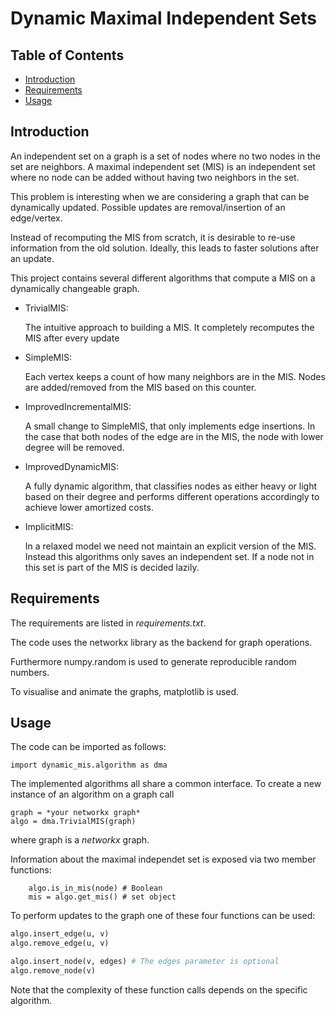 
# Dynamic Maximal Independent Sets

<!-- TABLE OF CONTENTS -->
## Table of Contents

* [Introduction](#introdcution)
* [Requirements](#requirements)
* [Usage](#usage)


<!-- Introduction -->
## Introduction

An independent set on a graph is a set of nodes where no two nodes in the set are neighbors.
A maximal independent set (MIS) is an independent set where no node can be added without having two neighbors in the set.

This problem is interesting when we are considering a graph that can be dynamically updated.
Possible updates are removal/insertion of an edge/vertex.

Instead of recomputing the MIS from scratch, it is desirable to re-use information from the old solution. Ideally, this
leads to faster solutions after an update.

This project contains several different algorithms that compute a MIS on a dynamically changeable graph.

* TrivialMIS:

    The intuitive approach to building a MIS. It completely recomputes the MIS after every update
    
* SimpleMIS:

    Each vertex keeps a count of how many neighbors are in the MIS. Nodes are added/removed from the MIS based
    on this counter.
    
* ImprovedIncrementalMIS:
    
    A small change to SimpleMIS, that only implements edge insertions. In the case that both nodes of the edge
    are in the MIS, the node with lower degree will be removed.
    
* ImprovedDynamicMIS:

    A fully dynamic algorithm, that classifies nodes as either heavy or light based on their degree and performs
    different operations accordingly to achieve lower amortized costs.
    
* ImplicitMIS:

    In a relaxed model we need not maintain an explicit version of the MIS. Instead this algorithms only saves an 
    independent set. If a node not in this set is part of the MIS is decided lazily.

<!-- Requirements -->
## Requirements

The requirements are listed in *requirements.txt*.

The code uses the networkx library as the backend for graph operations.

Furthermore numpy.random is used to generate reproducible random numbers.

To visualise and animate the graphs, matplotlib is used.



<!-- USAGE EXAMPLES -->
## Usage

The code can be imported as follows:

`import dynamic_mis.algorithm as dma`

The implemented algorithms all share a common interface.
To create a new instance of an algorithm on a graph call

```
graph = *your networkx graph*
algo = dma.TrivialMIS(graph)
```

where graph is a *networkx* graph.

Information about the maximal independet set is exposed via
two member functions:

```
    algo.is_in_mis(node) # Boolean
    mis = algo.get_mis() # set object
```

To perform updates to the graph one of these four functions can be used:

```python
algo.insert_edge(u, v)
algo.remove_edge(u, v)

algo.insert_node(v, edges) # The edges parameter is optional
algo.remove_node(v)
```

Note that the complexity of these function calls depends on the specific algorithm.

